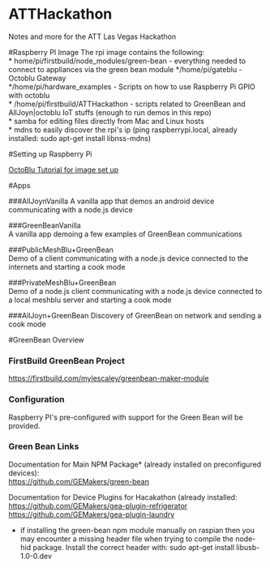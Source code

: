 ATTHackathon
============

Notes and more for the ATT Las Vegas Hackathon  

#Raspberry PI Image
The rpi image contains the following:  
    * home/pi/firstbuild/node_modules/green-bean - everything needed to connect to appliances via the green bean module               */home/pi/gateblu - Octoblu Gateway  
    */home/pi/hardware_examples - Scripts on how to use Raspberry Pi GPIO with octoblu   
    * /home/pi/firstbuild/ATTHackathon - scripts related to GreenBean and AllJoyn|octoblu IoT stuffs  (enough to run demos in this repo)  
    * samba for editing files directly from Mac and Linux hosts    
    * mdns to easily discover the rpi's ip (ping raspberrypi.local, already installed: sudo apt-get install libnss-mdns)  
    
#Setting up Raspberry Pi

[OctoBlu Tutorial for image set up](https://github.com/virgilvox/octoblu_tutorials/tree/master/meshblu/pi)

    

#Apps  


###AllJoynVanilla
A vanilla app that demos an android device communicating with a node.js device

###GreenBeanVanilla  
A vanilla app demoing a few examples of GreenBean communications

###PublicMeshBlu+GreenBean  
Demo of a client communicating with a node.js device connected to the internets and starting a cook mode 

###PrivateMeshBlu+GreenBean  
Demo of a node.js client communicating with a node.js device connected to a local meshblu server and starting a cook mode 

###AllJoyn+GreenBean
Discovery of GreenBean on network and sending a cook mode

#GreenBean Overview  
### FirstBuild GreenBean Project  
<https://firstbuild.com/mylescaley/greenbean-maker-module>

### Configuration
Raspberry PI's pre-configured with support for the Green Bean will be provided.

### Green Bean Links
Documentation for Main NPM Package* (already installed on preconfigured devices):  
<https://github.com/GEMakers/green-bean>

Documentation for Device Plugins for Hacakathon (already installed:  
<https://github.com/GEMakers/gea-plugin-refrigerator>  
<https://github.com/GEMakers/gea-plugin-laundry>  


* if installing the green-bean npm module manually on raspian then you may encounter a missing header file when trying to compile the node-hid package. Install the correct header with: sudo apt-get install libusb-1.0-0.dev
